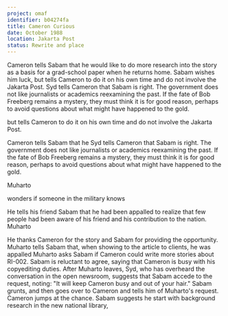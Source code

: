 ```yaml
---
project: omaf
identifier: b04274fa
title: Cameron Curious
date: October 1988 
location: Jakarta Post
status: Rewrite and place
---
```


Cameron tells Sabam that he would like to do more research into the story as a basis for a grad-school paper when he returns home. Sabam wishes him luck, but tells Cameron to do it on his own time and do not involve the Jakarta Post. Syd tells Cameron that Sabam is right. The government does not like journalists or academics reexamining the past. If the fate of Bob Freeberg remains a mystery, they must think it is for good reason, perhaps to avoid questions about what might have happened to the gold. 

but tells Cameron to do it on his own time and do not involve the Jakarta Post.   

Cameron tells Sabam that he Syd tells Cameron that Sabam is right. The government does not like journalists or academics reexamining the past. If the fate of Bob Freeberg remains a mystery, they must think it is for good reason, perhaps to avoid questions about what might have happened to the gold. 

Muharto 

wonders if someone in the military knows  

He tells his friend Sabam that he had been appalled to realize that few people had been aware of his friend and his contribution to the nation. Muharto 

He thanks Cameron for the story and Sabam for providing the opportunity. Muharto tells Sabam that, when showing to the article to clients, he was appalled  Muharto asks Sabam if Cameron could write more stories about RI-002. Sabam is reluctant to agree, saying that Cameron is busy with his copyediting duties. After Muharto leaves, Syd, who has overheard the conversation in the open newsroom, suggests that Sabam accede to the request, noting: "It will keep Cameron busy and out of your hair." Sabam grunts, and then goes over to Cameron and tells him of Muharto's request. Cameron jumps at the chance. Sabam suggests he start with background research in the new national library, 